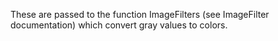 These are passed to the function ImageFilters (see ImageFilter documentation) which convert gray values to colors.